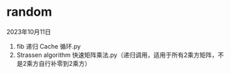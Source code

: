 # random

2023年10月11日
1. fib 递归 Cache 循环.py
2. Strassen algorithm 快速矩阵乘法.py（递归调用，适用于所有2乘方矩阵，不是2乘方自行补零到2乘方）
